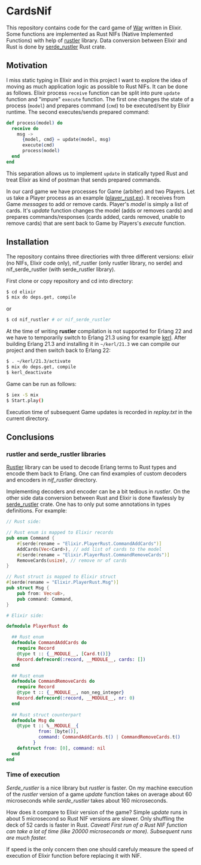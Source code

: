 # CardsNif

This repository contains code for the card game of
[War](https://en.wikipedia.org/wiki/War_(card_game)) written in Elixir. Some
functions are implemented as Rust NIFs (Native Implemented Functions) with help
of [rustler](https://github.com/rusterlium/rustler) library. Data conversion
between Elixir and Rust is done by
[serde_rustler](https://github.com/sunny-g/serde_rustler) Rust crate.

## Motivation

I miss static typing in Elixir and in this project I want to explore the idea of
moving as much application logic as possible to Rust NIFs. It can be done as
follows. Elixir process `receive` function can be split into pure `update`
function and "impure" `execute` function. The first one changes the state of a
process (`model`) and prepares command (`cmd`) to be executed/sent by Elixir
runtime. The second executes/sends prepared command:

```elixir
def process(model) do
  receive do
    msg ->
      {model, cmd} = update(model, msg)
      execute(cmd)
      process(model)
  end
end
```

This separation allows us to implement `update` in statically typed Rust and
treat Elixir as kind of postman that sends prepared commands.

In our card game we have processes for Game (arbiter) and two Players. Let us
take a Player process as an example ([player_rust.ex](lib/player_rust.ex)). It
receives from Game *messages* to add or remove cards. Player's *model* is simply
a list of cards. It's *update* function changes the model (adds or removes
cards) and prepares commands/responses (cards added, cards removed, unable to
remove cards) that are sent back to Game by Players's *execute* function.

## Installation

The repository contains three directiories with three different versions: elixir
(no NIFs, Elixir code only), nif_rustler (only rustler library, no serde) and
nif_serde_rustler (with serde_rustler library).

First clone or copy repository and cd into directory:

```bash
$ cd elixir
$ mix do deps.get, compile
```
or 

```bash
$ cd nif_rustler # or nif_serde_rustler
```

At the time of writing **rustler** compilation is not supported for Erlang 22
and we have to temporarily switch to Erlang 21.3 using for example
[kerl](https://github.com/kerl/kerl). After building Erlang 21.3 and installing
it in `~/kerl/21.3` we can compile our project and then switch back to Erlang
22:

```bash
$ . ~/kerl/21.3/activate
$ mix do deps.get, compile
$ kerl_deactivate
```

Game can be run as follows:

```bash
$ iex -S mix
$ Start.play() 
```

Execution time of subsequent Game updates is recorded in *replay.txt* in the
current directory.

## Conclusions

### rustler and serde_rustler libraries

[Rustler](https://github.com/rusterlium/rustler) library can be used to decode
Erlang terms to Rust types and encode them back to Erlang. One can find examples
of custom decoders and encoders in *nif_rustler* directory. 

Implementing decoders and encoder can be a bit tedious in *rustler*. On the
other side data conversion between Rust and Elixir is done flawlessly by
[serde_rustler](https://github.com/sunny-g/serde_rustler) crate. One has to only
put some annotations in types definitions. For example:

```rust
// Rust side:

// Rust enum is mapped to Elixir records
pub enum Command {
    #[serde(rename = "Elixir.PlayerRust.CommandAddCards")]
    AddCards(Vec<Card>), // add list of cards to the model
    #[serde(rename = "Elixir.PlayerRust.CommandRemoveCards")]
    RemoveCards(usize), // remove nr of cards
}

// Rust struct is mapped to Elixir struct
#[serde(rename = "Elixir.PlayerRust.Msg")]
pub struct Msg {
    pub from: Vec<u8>,
    pub command: Command,
}
```

```elixir
# Elixir side:

defmodule PlayerRust do

  ## Rust enum
  defmodule CommandAddCards do
    require Record
    @type t :: {__MODULE__, [Card.t()]}
    Record.defrecord(:record, __MODULE__, cards: [])
  end

  ## Rust enum
  defmodule CommandRemoveCards do
    require Record
    @type t :: {__MODULE__, non_neg_integer}
    Record.defrecord(:record, __MODULE__, nr: 0)
  end
  
  ## Rust struct counterpart
  defmodule Msg do
    @type t :: %__MODULE__{
            from: [byte()],
            command: CommandAddCards.t() | CommandRemoveCards.t()
          }
    defstruct from: [0], command: nil
  end
end
```

### Time of execution

*Serde_rustler* is a nice library but *rustler* is faster. On my machine
execution of the *rustler* version of a game *update* function takes on average
about 60 microseconds while *serde_rustler* takes about 160 microseconds.

How does it compare to Elixir version of the game? Simple *update* runs in about
5 microsecond so Rust NIF versions are slower. Only shuffling the deck of 52
cards is faster in Rust. *Caveat! First run of a Rust NIF function can take a
lot of time (like 20000 microseconds or more). Subsequent runs are much faster.*

If speed is the only concern then one should carefuly measure the speed of
execution of Elixir function before replacing it with NIF.

